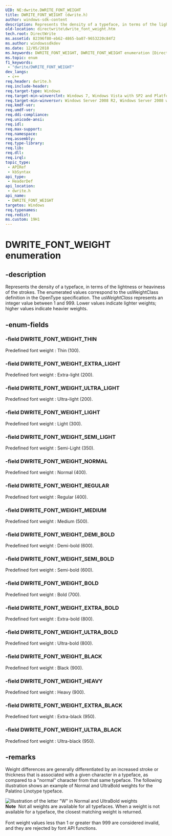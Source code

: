 ```yaml
---
UID: NE:dwrite.DWRITE_FONT_WEIGHT
title: DWRITE_FONT_WEIGHT (dwrite.h)
author: windows-sdk-content
description: Represents the density of a typeface, in terms of the lightness or heaviness of the strokes.
old-location: directwrite\dwrite_font_weight.htm
tech.root: DirectWrite
ms.assetid: 82396f80-eb62-4865-ba07-9653220c84f2
ms.author: windowssdkdev
ms.date: 12/05/2018
ms.keywords: DWRITE_FONT_WEIGHT, DWRITE_FONT_WEIGHT enumeration [Direct Write], DWRITE_FONT_WEIGHT_BLACK, DWRITE_FONT_WEIGHT_BOLD, DWRITE_FONT_WEIGHT_DEMI_BOLD, DWRITE_FONT_WEIGHT_EXTRA_BLACK, DWRITE_FONT_WEIGHT_EXTRA_BOLD, DWRITE_FONT_WEIGHT_EXTRA_LIGHT, DWRITE_FONT_WEIGHT_HEAVY, DWRITE_FONT_WEIGHT_LIGHT, DWRITE_FONT_WEIGHT_MEDIUM, DWRITE_FONT_WEIGHT_NORMAL, DWRITE_FONT_WEIGHT_REGULAR, DWRITE_FONT_WEIGHT_SEMI_BOLD, DWRITE_FONT_WEIGHT_SEMI_LIGHT, DWRITE_FONT_WEIGHT_THIN, DWRITE_FONT_WEIGHT_ULTRA_BLACK, DWRITE_FONT_WEIGHT_ULTRA_BOLD, DWRITE_FONT_WEIGHT_ULTRA_LIGHT, directwrite.dwrite_font_weight, dwrite/DWRITE_FONT_WEIGHT, dwrite/DWRITE_FONT_WEIGHT_BLACK, dwrite/DWRITE_FONT_WEIGHT_BOLD, dwrite/DWRITE_FONT_WEIGHT_DEMI_BOLD, dwrite/DWRITE_FONT_WEIGHT_EXTRA_BLACK, dwrite/DWRITE_FONT_WEIGHT_EXTRA_BOLD, dwrite/DWRITE_FONT_WEIGHT_EXTRA_LIGHT, dwrite/DWRITE_FONT_WEIGHT_HEAVY, dwrite/DWRITE_FONT_WEIGHT_LIGHT, dwrite/DWRITE_FONT_WEIGHT_MEDIUM, dwrite/DWRITE_FONT_WEIGHT_NORMAL, dwrite/DWRITE_FONT_WEIGHT_REGULAR, dwrite/DWRITE_FONT_WEIGHT_SEMI_BOLD, dwrite/DWRITE_FONT_WEIGHT_SEMI_LIGHT, dwrite/DWRITE_FONT_WEIGHT_THIN, dwrite/DWRITE_FONT_WEIGHT_ULTRA_BLACK, dwrite/DWRITE_FONT_WEIGHT_ULTRA_BOLD, dwrite/DWRITE_FONT_WEIGHT_ULTRA_LIGHT
ms.topic: enum
f1_keywords: 
 - "dwrite/DWRITE_FONT_WEIGHT"
dev_langs:
 - c++
req.header: dwrite.h
req.include-header: 
req.target-type: Windows
req.target-min-winverclnt: Windows 7, Windows Vista with SP2 and Platform Update for Windows Vista [desktop apps \| UWP apps]
req.target-min-winversvr: Windows Server 2008 R2, Windows Server 2008 with SP2 and Platform Update for Windows Server 2008 [desktop apps \| UWP apps]
req.kmdf-ver: 
req.umdf-ver: 
req.ddi-compliance: 
req.unicode-ansi: 
req.idl: 
req.max-support: 
req.namespace: 
req.assembly: 
req.type-library: 
req.lib: 
req.dll: 
req.irql: 
topic_type:
 - APIRef
 - kbSyntax
api_type:
 - HeaderDef
api_location:
 - dwrite.h
api_name:
 - DWRITE_FONT_WEIGHT
targetos: Windows
req.typenames: 
req.redist: 
ms.custom: 19H1
---
```


# DWRITE_FONT_WEIGHT enumeration


## -description


Represents the density of a typeface, in terms of the lightness or heaviness of the strokes. The enumerated values correspond to the usWeightClass definition in the OpenType specification. The <i>usWeightClass</i> represents an integer value between 1 and 999. Lower values indicate lighter weights; higher values indicate heavier weights.


## -enum-fields




### -field DWRITE_FONT_WEIGHT_THIN

Predefined font weight : Thin (100).


### -field DWRITE_FONT_WEIGHT_EXTRA_LIGHT

Predefined font weight : Extra-light (200).


### -field DWRITE_FONT_WEIGHT_ULTRA_LIGHT

Predefined font weight : Ultra-light (200).


### -field DWRITE_FONT_WEIGHT_LIGHT

Predefined font weight : Light (300).


### -field DWRITE_FONT_WEIGHT_SEMI_LIGHT

Predefined font weight : Semi-Light (350).


### -field DWRITE_FONT_WEIGHT_NORMAL

Predefined font weight : Normal (400).


### -field DWRITE_FONT_WEIGHT_REGULAR

Predefined font weight : Regular (400).


### -field DWRITE_FONT_WEIGHT_MEDIUM

Predefined font weight : Medium (500).


### -field DWRITE_FONT_WEIGHT_DEMI_BOLD

Predefined font weight : Demi-bold (600).


### -field DWRITE_FONT_WEIGHT_SEMI_BOLD

Predefined font weight : Semi-bold (600).


### -field DWRITE_FONT_WEIGHT_BOLD

Predefined font weight : Bold (700).


### -field DWRITE_FONT_WEIGHT_EXTRA_BOLD

Predefined font weight : Extra-bold (800).


### -field DWRITE_FONT_WEIGHT_ULTRA_BOLD

Predefined font weight : Ultra-bold (800).


### -field DWRITE_FONT_WEIGHT_BLACK

Predefined font weight : Black (900).


### -field DWRITE_FONT_WEIGHT_HEAVY

Predefined font weight : Heavy (900).


### -field DWRITE_FONT_WEIGHT_EXTRA_BLACK

Predefined font weight : Extra-black (950).


### -field DWRITE_FONT_WEIGHT_ULTRA_BLACK

Predefined font weight : Ultra-black (950).


## -remarks



Weight differences are generally differentiated by an increased stroke or thickness that is associated with a given character in a typeface, as compared to a "normal" character from that same typeface. 
The following illustration shows an example of Normal and UltraBold weights for the Palatino Linotype typeface.

<img alt='Illustration of the letter "W" in Normal and UltraBold weights' src="./images/FontWeight_for_Palatino.png"/>

<div class="alert"><b>Note</b>  Not all weights are available for all typefaces. When a weight is not available for a typeface, the closest matching weight is returned.</div>
<div> </div>
Font weight values less than 1 or greater than 999 are considered invalid, and they are rejected by font API functions.



